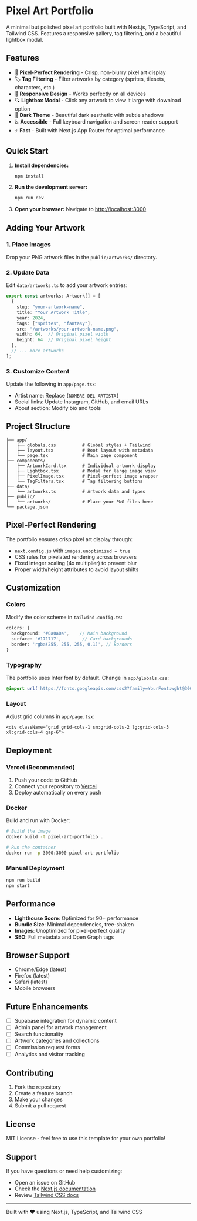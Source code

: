 # Pixel Art Portfolio

A minimal but polished pixel art portfolio built with Next.js, TypeScript, and Tailwind CSS. Features a responsive gallery, tag filtering, and a beautiful lightbox modal.

## Features

- 🎨 **Pixel-Perfect Rendering** - Crisp, non-blurry pixel art display
- 🏷️ **Tag Filtering** - Filter artworks by category (sprites, tilesets, characters, etc.)
- 📱 **Responsive Design** - Works perfectly on all devices
- 🔍 **Lightbox Modal** - Click any artwork to view it large with download option
- 🌙 **Dark Theme** - Beautiful dark aesthetic with subtle shadows
- ♿ **Accessible** - Full keyboard navigation and screen reader support
- ⚡ **Fast** - Built with Next.js App Router for optimal performance

## Quick Start

1. **Install dependencies:**
   ```bash
   npm install
   ```

2. **Run the development server:**
   ```bash
   npm run dev
   ```

3. **Open your browser:**
   Navigate to [http://localhost:3000](http://localhost:3000)

## Adding Your Artwork

### 1. Place Images
Drop your PNG artwork files in the `public/artworks/` directory.

### 2. Update Data
Edit `data/artworks.ts` to add your artwork entries:

```typescript
export const artworks: Artwork[] = [
  {
    slug: "your-artwork-name",
    title: "Your Artwork Title",
    year: 2024,
    tags: ["sprites", "fantasy"],
    src: "/artworks/your-artwork-name.png",
    width: 64,  // Original pixel width
    height: 64  // Original pixel height
  },
  // ... more artworks
];
```

### 3. Customize Content
Update the following in `app/page.tsx`:
- Artist name: Replace `[NOMBRE DEL ARTISTA]`
- Social links: Update Instagram, GitHub, and email URLs
- About section: Modify bio and tools

## Project Structure

```
├── app/
│   ├── globals.css          # Global styles + Tailwind
│   ├── layout.tsx           # Root layout with metadata
│   └── page.tsx             # Main page component
├── components/
│   ├── ArtworkCard.tsx      # Individual artwork display
│   ├── Lightbox.tsx         # Modal for large image view
│   ├── PixelImage.tsx       # Pixel-perfect image wrapper
│   └── TagFilters.tsx       # Tag filtering buttons
├── data/
│   └── artworks.ts          # Artwork data and types
├── public/
│   └── artworks/            # Place your PNG files here
└── package.json
```

## Pixel-Perfect Rendering

The portfolio ensures crisp pixel art display through:

- `next.config.js` with `images.unoptimized = true`
- CSS rules for pixelated rendering across browsers
- Fixed integer scaling (4x multiplier) to prevent blur
- Proper width/height attributes to avoid layout shifts

## Customization

### Colors
Modify the color scheme in `tailwind.config.ts`:

```typescript
colors: {
  background: '#0a0a0a',    // Main background
  surface: '#171717',        // Card backgrounds
  border: 'rgba(255, 255, 255, 0.1)', // Borders
}
```

### Typography
The portfolio uses Inter font by default. Change in `app/globals.css`:

```css
@import url('https://fonts.googleapis.com/css2?family=YourFont:wght@300;400;500;600;700&display=swap');
```

### Layout
Adjust grid columns in `app/page.tsx`:

```tsx
<div className="grid grid-cols-1 sm:grid-cols-2 lg:grid-cols-3 xl:grid-cols-4 gap-6">
```

## Deployment

### Vercel (Recommended)
1. Push your code to GitHub
2. Connect your repository to [Vercel](https://vercel.com)
3. Deploy automatically on every push

### Docker
Build and run with Docker:

```bash
# Build the image
docker build -t pixel-art-portfolio .

# Run the container
docker run -p 3000:3000 pixel-art-portfolio
```

### Manual Deployment
```bash
npm run build
npm start
```

## Performance

- **Lighthouse Score**: Optimized for 90+ performance
- **Bundle Size**: Minimal dependencies, tree-shaken
- **Images**: Unoptimized for pixel-perfect quality
- **SEO**: Full metadata and Open Graph tags

## Browser Support

- Chrome/Edge (latest)
- Firefox (latest)
- Safari (latest)
- Mobile browsers

## Future Enhancements

- [ ] Supabase integration for dynamic content
- [ ] Admin panel for artwork management
- [ ] Search functionality
- [ ] Artwork categories and collections
- [ ] Commission request forms
- [ ] Analytics and visitor tracking

## Contributing

1. Fork the repository
2. Create a feature branch
3. Make your changes
4. Submit a pull request

## License

MIT License - feel free to use this template for your own portfolio!

## Support

If you have questions or need help customizing:
- Open an issue on GitHub
- Check the [Next.js documentation](https://nextjs.org/docs)
- Review [Tailwind CSS docs](https://tailwindcss.com/docs)

---

Built with ❤️ using Next.js, TypeScript, and Tailwind CSS
